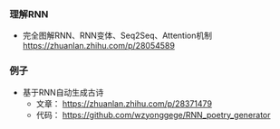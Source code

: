 ### 理解RNN
* 完全图解RNN、RNN变体、Seq2Seq、Attention机制 https://zhuanlan.zhihu.com/p/28054589

### 例子
* 基于RNN自动生成古诗
    + 文章： https://zhuanlan.zhihu.com/p/28371479
    + 代码： https://github.com/wzyonggege/RNN_poetry_generator